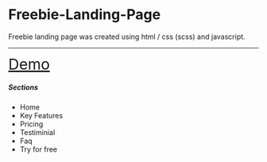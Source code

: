 # Freebie-Landing-Page
Freebie landing page was created using html / css (scss) and javascript.

------------------------------------------------------------------------

<a href="https://freebielandingpage.netlify.app/" style="font-size: 30px;">Demo</a>

<h5> Sections </h5>

 <ul>
        <li>Home</li>
        <li>Key Features</li>
        <li>Pricing</li>
        <li>Testiminial</li>
        <li>Faq</li>
        <li>Try for free</li>
  </ul>
